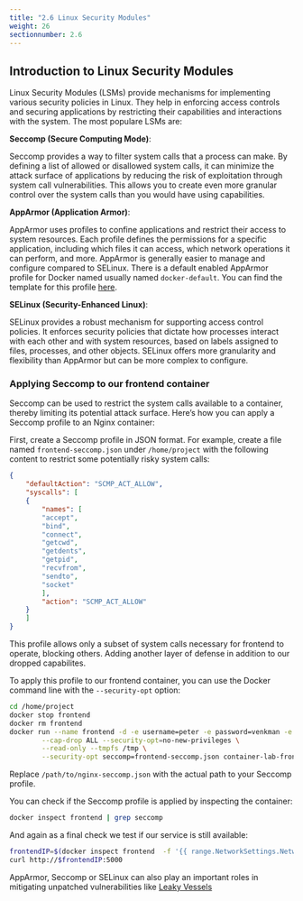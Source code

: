```yaml
---
title: "2.6 Linux Security Modules"
weight: 26
sectionnumber: 2.6
---
```



## Introduction to Linux Security Modules

Linux Security Modules (LSMs) provide mechanisms for implementing various security policies in Linux. They help in enforcing access controls and securing applications by restricting their capabilities and interactions with the system. The most populare LSMs are:

**Seccomp (Secure Computing Mode)**:

Seccomp provides a way to filter system calls that a process can make. By defining a list of allowed or disallowed system calls, it can minimize the attack surface of applications by reducing the risk of exploitation through system call vulnerabilities. This allows you to create even more granular control over the system calls than you would have using capabilities.

**AppArmor (Application Armor)**:

AppArmor uses profiles to confine applications and restrict their access to system resources. Each profile defines the permissions for a specific application, including which files it can access, which network operations it can perform, and more. AppArmor is generally easier to manage and configure compared to SELinux. There is a default enabled AppArmor profile for Docker named usually named `docker-default`. You can find the template for this profile [here](https://github.com/moby/moby/blob/master/profiles/apparmor/template.go).

**SELinux (Security-Enhanced Linux)**:

SELinux provides a robust mechanism for supporting access control policies. It enforces security policies that dictate how processes interact with each other and with system resources, based on labels assigned to files, processes, and other objects. SELinux offers more granularity and flexibility than AppArmor but can be more complex to configure.

### Applying Seccomp to our frontend container

Seccomp can be used to restrict the system calls available to a container, thereby limiting its potential attack surface. Here’s how you can apply a Seccomp profile to an Nginx container:

First, create a Seccomp profile in JSON format. For example, create a file named `frontend-seccomp.json` under `/home/project` with the following content to restrict some potentially risky system calls:

```json
{
    "defaultAction": "SCMP_ACT_ALLOW",
    "syscalls": [
    {
        "names": [
        "accept",
        "bind",
        "connect",
        "getcwd",
        "getdents",
        "getpid",
        "recvfrom",
        "sendto",
        "socket"
        ],
        "action": "SCMP_ACT_ALLOW"
    }
    ]
}
```

This profile allows only a subset of system calls necessary for frontend to operate, blocking others. Adding another layer of defense in addition to our dropped capabilites.

To apply this profile to our frontend container, you can use the Docker command line with the `--security-opt` option:

```bash
cd /home/project
docker stop frontend
docker rm frontend
docker run --name frontend -d -e username=peter -e password=venkman -e servername=$ip \
        --cap-drop ALL --security-opt=no-new-privileges \
        --read-only --tmpfs /tmp \
        --security-opt seccomp=frontend-seccomp.json container-lab-frontend:v2.0
```

Replace `/path/to/nginx-seccomp.json` with the actual path to your Seccomp profile.

You can check if the Seccomp profile is applied by inspecting the container:

```bash
docker inspect frontend | grep seccomp
```

And again as a final check we test if our service is still available:

```bash
frontendIP=$(docker inspect frontend  -f '{{ range.NetworkSettings.Networks }}{{ .IPAddress }}{{ end }}')
curl http://$frontendIP:5000
```

AppArmor, Seccomp or SELinux can also play an important roles in mitigating unpatched vulnerabilities like [Leaky Vessels](https://www.redhat.com/en/blog/latest-container-exploit-runc-can-be-blocked-selinux)
